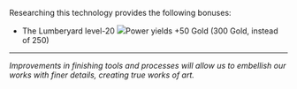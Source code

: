 Researching this technology provides the following bonuses:
* The Lumberyard level-20 ![](/assets/lightning.svg)Power yields +50 Gold (300 Gold, instead of 250)

---

_Improvements in finishing tools and processes will allow us to embellish our works with finer details, creating true works of art._
